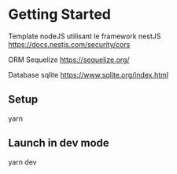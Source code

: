 # Getting Started

Template nodeJS utilisant le framework nestJS
https://docs.nestjs.com/security/cors

ORM Sequelize
https://sequelize.org/

Database sqlite
https://www.sqlite.org/index.html


## Setup
yarn

## Launch in dev mode
yarn dev
